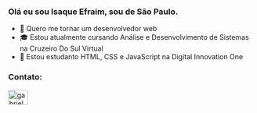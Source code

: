 ### Olá eu sou Isaque Efraim, sou de São Paulo.


- 🔭 Quero me tornar um desenvolvedor web
- 🎓 Estou atualmente cursando Análise e Desenvolvimento de Sistemas na Cruzeiro Do Sul Virtual
- 🌱 Estou estudanto HTML, CSS e JavaScript na Digital Innovation One


<h3 align="left">Contato:</h3>
<p align="left">
<a href="https://www.linkedin.com/in/isaque-efraim/" target="blank"><img align="center" src="https://cdn.jsdelivr.net/npm/simple-icons@3.0.1/icons/linkedin.svg" alt="gabrielapinheiro129" height="30" width="40" /></a>
</p>

